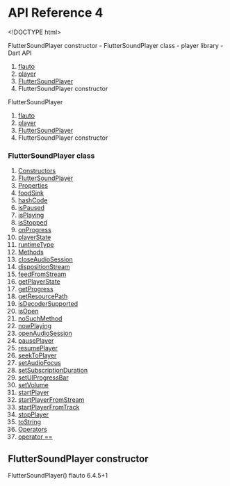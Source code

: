 # API Reference 4

&lt;!DOCTYPE html&gt;

FlutterSoundPlayer constructor - FlutterSoundPlayer class - player library - Dart API  

1. [flauto](index.md)
2. [player](player-library.md)
3. [FlutterSoundPlayer](https://github.com/Canardoux/tau/tree/8d2f505b3313518847fea9d2109635e0a071b6f5/doc/flutter-sound/api/player/FlutterSoundPlayer-class.html)
4. FlutterSoundPlayer constructor

FlutterSoundPlayer  

1. [flauto](index.md)
2. [player](player-library.md)
3. [FlutterSoundPlayer](https://github.com/Canardoux/tau/tree/8d2f505b3313518847fea9d2109635e0a071b6f5/doc/flutter-sound/api/player/FlutterSoundPlayer-class.html)
4. FlutterSoundPlayer constructor

### FlutterSoundPlayer class

1. [Constructors](https://github.com/Canardoux/tau/tree/8d2f505b3313518847fea9d2109635e0a071b6f5/doc/flutter-sound/api/player/FlutterSoundPlayer-class.html#constructors)
2. [FlutterSoundPlayer](fluttersoundplayer.md)
3.  [Properties](https://github.com/Canardoux/tau/tree/8d2f505b3313518847fea9d2109635e0a071b6f5/doc/flutter-sound/api/player/FlutterSoundPlayer-class.html#instance-properties)
4. [foodSink](https://github.com/Canardoux/tau/tree/8d2f505b3313518847fea9d2109635e0a071b6f5/doc/flutter-sound/api/player/FlutterSoundPlayer/foodSink.html)
5. [hashCode](https://api.flutter.dev/flutter/dart-core/Object/hashCode.html)
6. [isPaused](https://github.com/Canardoux/tau/tree/8d2f505b3313518847fea9d2109635e0a071b6f5/doc/flutter-sound/api/player/FlutterSoundPlayer/isPaused.html)
7. [isPlaying](https://github.com/Canardoux/tau/tree/8d2f505b3313518847fea9d2109635e0a071b6f5/doc/flutter-sound/api/player/FlutterSoundPlayer/isPlaying.html)
8. [isStopped](https://github.com/Canardoux/tau/tree/8d2f505b3313518847fea9d2109635e0a071b6f5/doc/flutter-sound/api/player/FlutterSoundPlayer/isStopped.html)
9. [onProgress](https://github.com/Canardoux/tau/tree/8d2f505b3313518847fea9d2109635e0a071b6f5/doc/flutter-sound/api/player/FlutterSoundPlayer/onProgress.html)
10. [playerState](https://github.com/Canardoux/tau/tree/8d2f505b3313518847fea9d2109635e0a071b6f5/doc/flutter-sound/api/player/FlutterSoundPlayer/playerState.html)
11. [runtimeType](https://api.flutter.dev/flutter/dart-core/Object/runtimeType.html)
12. [Methods](https://github.com/Canardoux/tau/tree/8d2f505b3313518847fea9d2109635e0a071b6f5/doc/flutter-sound/api/player/FlutterSoundPlayer-class.html#instance-methods)
13. [closeAudioSession](https://github.com/Canardoux/tau/tree/8d2f505b3313518847fea9d2109635e0a071b6f5/doc/flutter-sound/api/player/FlutterSoundPlayer/closeAudioSession.html)
14. [dispositionStream](https://github.com/Canardoux/tau/tree/8d2f505b3313518847fea9d2109635e0a071b6f5/doc/flutter-sound/api/player/FlutterSoundPlayer/dispositionStream.html)
15. [feedFromStream](https://github.com/Canardoux/tau/tree/8d2f505b3313518847fea9d2109635e0a071b6f5/doc/flutter-sound/api/player/FlutterSoundPlayer/feedFromStream.html)
16. [getPlayerState](https://github.com/Canardoux/tau/tree/8d2f505b3313518847fea9d2109635e0a071b6f5/doc/flutter-sound/api/player/FlutterSoundPlayer/getPlayerState.html)
17. [getProgress](https://github.com/Canardoux/tau/tree/8d2f505b3313518847fea9d2109635e0a071b6f5/doc/flutter-sound/api/player/FlutterSoundPlayer/getProgress.html)
18. [getResourcePath](https://github.com/Canardoux/tau/tree/8d2f505b3313518847fea9d2109635e0a071b6f5/doc/flutter-sound/api/player/FlutterSoundPlayer/getResourcePath.html)
19. [isDecoderSupported](https://github.com/Canardoux/tau/tree/8d2f505b3313518847fea9d2109635e0a071b6f5/doc/flutter-sound/api/player/FlutterSoundPlayer/isDecoderSupported.html)
20. [isOpen](https://github.com/Canardoux/tau/tree/8d2f505b3313518847fea9d2109635e0a071b6f5/doc/flutter-sound/api/player/FlutterSoundPlayer/isOpen.html)
21. [noSuchMethod](https://api.flutter.dev/flutter/dart-core/Object/noSuchMethod.html)
22. [nowPlaying](https://github.com/Canardoux/tau/tree/8d2f505b3313518847fea9d2109635e0a071b6f5/doc/flutter-sound/api/player/FlutterSoundPlayer/nowPlaying.html)
23. [openAudioSession](https://github.com/Canardoux/tau/tree/8d2f505b3313518847fea9d2109635e0a071b6f5/doc/flutter-sound/api/player/FlutterSoundPlayer/openAudioSession.html)
24. [pausePlayer](https://github.com/Canardoux/tau/tree/8d2f505b3313518847fea9d2109635e0a071b6f5/doc/flutter-sound/api/player/FlutterSoundPlayer/pausePlayer.html)
25. [resumePlayer](https://github.com/Canardoux/tau/tree/8d2f505b3313518847fea9d2109635e0a071b6f5/doc/flutter-sound/api/player/FlutterSoundPlayer/resumePlayer.html)
26. [seekToPlayer](https://github.com/Canardoux/tau/tree/8d2f505b3313518847fea9d2109635e0a071b6f5/doc/flutter-sound/api/player/FlutterSoundPlayer/seekToPlayer.html)
27. [setAudioFocus](https://github.com/Canardoux/tau/tree/8d2f505b3313518847fea9d2109635e0a071b6f5/doc/flutter-sound/api/player/FlutterSoundPlayer/setAudioFocus.html)
28. [setSubscriptionDuration](https://github.com/Canardoux/tau/tree/8d2f505b3313518847fea9d2109635e0a071b6f5/doc/flutter-sound/api/player/FlutterSoundPlayer/setSubscriptionDuration.html)
29. [setUIProgressBar](https://github.com/Canardoux/tau/tree/8d2f505b3313518847fea9d2109635e0a071b6f5/doc/flutter-sound/api/player/FlutterSoundPlayer/setUIProgressBar.html)
30. [setVolume](https://github.com/Canardoux/tau/tree/8d2f505b3313518847fea9d2109635e0a071b6f5/doc/flutter-sound/api/player/FlutterSoundPlayer/setVolume.html)
31. [startPlayer](https://github.com/Canardoux/tau/tree/8d2f505b3313518847fea9d2109635e0a071b6f5/doc/flutter-sound/api/player/FlutterSoundPlayer/startPlayer.html)
32. [startPlayerFromStream](https://github.com/Canardoux/tau/tree/8d2f505b3313518847fea9d2109635e0a071b6f5/doc/flutter-sound/api/player/FlutterSoundPlayer/startPlayerFromStream.html)
33. [startPlayerFromTrack](https://github.com/Canardoux/tau/tree/8d2f505b3313518847fea9d2109635e0a071b6f5/doc/flutter-sound/api/player/FlutterSoundPlayer/startPlayerFromTrack.html)
34. [stopPlayer](https://github.com/Canardoux/tau/tree/8d2f505b3313518847fea9d2109635e0a071b6f5/doc/flutter-sound/api/player/FlutterSoundPlayer/stopPlayer.html)
35. [toString](https://api.flutter.dev/flutter/dart-core/Object/toString.html)
36. [Operators](https://github.com/Canardoux/tau/tree/8d2f505b3313518847fea9d2109635e0a071b6f5/doc/flutter-sound/api/player/FlutterSoundPlayer-class.html#operators)
37. [operator ==](https://api.flutter.dev/flutter/dart-core/Object/operator_equals.html)

## FlutterSoundPlayer constructor

 FlutterSoundPlayer\(\) flauto 6.4.5+1

